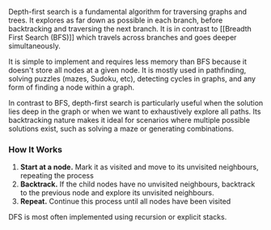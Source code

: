 Depth-first search is a fundamental algorithm for traversing graphs and trees. It explores as far down as possible in each branch, before backtracking and traversing the next branch. It is in contrast to [[Breadth First Search (BFS)]] which travels across branches and goes deeper simultaneously.

It is simple to implement and requires less memory than BFS because it doesn't store all nodes at a given node. It is mostly used in pathfinding, solving puzzles (mazes, Sudoku, etc), detecting cycles in graphs, and any form of finding a node within a graph.

In contrast to BFS, depth-first search is particularly useful when the solution lies deep in the graph or when we want to exhaustively explore all paths. Its backtracking nature makes it ideal for scenarios where multiple possible solutions exist, such as solving a maze or generating combinations.

### How It Works
1. **Start at a node.** Mark it as visited and move to its unvisited neighbours, repeating the process
2. **Backtrack.** If the child nodes have no unvisited neighbours, backtrack to the previous node and explore its unvisited neighbours.
3. **Repeat.** Continue this process until all nodes have been visited

DFS is most often implemented using recursion or explicit stacks.